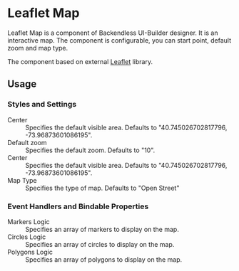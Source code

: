 # Leaflet Map

Leaflet Map is a component of Backendless UI-Builder designer. It is an interactive map. The component is configurable,
you can start point, default zoom and map type.

The component based on external [Leaflet](https://github.com/Leaflet/Leaflet) library.

## Usage

### Styles and Settings

<dl>
<dt>Center</dt>
<dd>Specifies the default visible area. Defaults to "40.745026702817796, -73.96873601086195".</dd>
<dt>Default zoom</dt>
<dd>Specifies the default zoom. Defaults to "10".</dd>
<dt>Center</dt>
<dd>Specifies the default visible area. Defaults to "40.745026702817796, -73.96873601086195".</dd>
<dt>Map Type</dt>
<dd>Specifies the type of map. Defaults to "Open Street"</dd>
</dl>

### Event Handlers and Bindable Properties

<dl>
<dt>Markers Logic</dt>
<dd>Specifies an array of markers to display on the map.</dd>
<dt>Circles Logic</dt>
<dd>Specifies an array of circles to display on the map.</dd>
<dt>Polygons Logic</dt>
<dd>Specifies an array of polygons to display on the map.</dd>
</dl>
